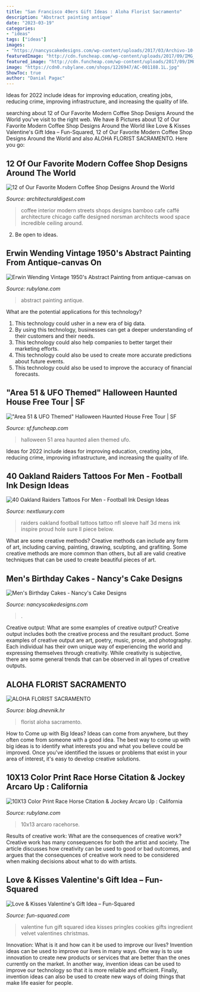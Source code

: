 ```yaml
---
title: "San Francisco 49ers Gift Ideas : Aloha Florist Sacramento"
description: "Abstract painting antique"
date: "2023-03-19"
categories:
- "ideas"
tags: ["ideas"]
images:
- "https://nancyscakedesigns.com/wp-content/uploads/2017/03/Archivo-10-12-17-12-39-25-PM.jpeg"
featuredImage: "http://cdn.funcheap.com/wp-content/uploads/2017/09/IMG_0596.jpg"
featured_image: "http://cdn.funcheap.com/wp-content/uploads/2017/09/IMG_0596.jpg"
image: "https://cdn0.rubylane.com/shops/1226947/AC-001188.1L.jpg"
ShowToc: true
author: "Danial Pagac"
---
```



Ideas for 2022 include ideas for improving education, creating jobs, reducing crime, improving infrastructure, and increasing the quality of life.

	

		
searching about 12 of Our Favorite Modern Coffee Shop Designs Around the World you've visit to the right web. We have 8 Pictures about 12 of Our Favorite Modern Coffee Shop Designs Around the World like Love &amp; Kisses Valentine&#039;s Gift Idea – Fun-Squared, 12 of Our Favorite Modern Coffee Shop Designs Around the World and also ALOHA FLORIST SACRAMENTO. Here you go:
		
    
## 12 Of Our Favorite Modern Coffee Shop Designs Around The World

<img loading=lazy src="https://media.architecturaldigest.com/photos/55f9df5700a69f791feb219e/master/w_400%2Cc_limit/dam-images-architecture-2013-11-coffee-shops-coffee-shop-design-05-caffe-streets-chicago.jpg" onerror="this.onerror=null;this.src='https://tse3.mm.bing.net/th?id=OIP.5VSrGSSyFp5rBl8nybbtwwAAAA&amp;pid=15.1';" alt="12 of Our Favorite Modern Coffee Shop Designs Around the World">

_Source: architecturaldigest.com_

>coffee interior modern streets shops designs bamboo cafe caffé architecture chicago caffe designed norsman architects wood space incredible ceiling around. 

	

2. Be open to ideas.

    
## Erwin Wending Vintage 1950&#039;s Abstract Painting From Antique-canvas On

<img loading=lazy src="https://cdn0.rubylane.com/shops/1226947/AC-001188.1L.jpg" onerror="this.onerror=null;this.src='https://tse3.mm.bing.net/th?id=OIP.NdnQGMS0ufaWmSYoBIaOKgHaHa&amp;pid=15.1';" alt="Erwin Wending Vintage 1950&#039;s Abstract Painting from antique-canvas on">

_Source: rubylane.com_

>abstract painting antique. 

	

What are the potential applications for this technology?
1. This technology could usher in a new era of big data. 
2. By using this technology, businesses can get a deeper understanding of their customers and their needs. 
3. This technology could also help companies to better target their marketing efforts. 
4. This technology could also be used to create more accurate predictions about future events. 
5. This technology could also be used to improve the accuracy of financial forecasts.

    
## &quot;Area 51 &amp; UFO Themed&quot; Halloween Haunted House Free Tour | SF

<img loading=lazy src="http://cdn.funcheap.com/wp-content/uploads/2017/09/IMG_0596.jpg" onerror="this.onerror=null;this.src='https://tse3.mm.bing.net/th?id=OIP.DZhm8NwBCDG3uTLdSAR5FQHaEK&amp;pid=15.1';" alt="&quot;Area 51 &amp; UFO Themed&quot; Halloween Haunted House Free Tour | SF">

_Source: sf.funcheap.com_

>halloween 51 area haunted alien themed ufo. 

	

Ideas for 2022 include ideas for improving education, creating jobs, reducing crime, improving infrastructure, and increasing the quality of life.

    
## 40 Oakland Raiders Tattoos For Men - Football Ink Design Ideas

<img loading=lazy src="http://nextluxury.com/wp-content/uploads/mens-oakland-raiders-nfl-themed-football-half-sleeve-tattoo-with-3d-design.jpg" onerror="this.onerror=null;this.src='https://tse1.mm.bing.net/th?id=OIP.6mPbkVhh5jX61IZaLELWtgAAAA&amp;pid=15.1';" alt="40 Oakland Raiders Tattoos For Men - Football Ink Design Ideas">

_Source: nextluxury.com_

>raiders oakland football tattoos tattoo nfl sleeve half 3d mens ink inspire proud hole sure ll piece below. 

	

What are some creative methods?
Creative methods can include any form of art, including carving, painting, drawing, sculpting, and grafiting. Some creative methods are more common than others, but all are valid creative techniques that can be used to create beautiful pieces of art.

    
## Men&#039;s Birthday Cakes - Nancy&#039;s Cake Designs

<img loading=lazy src="https://nancyscakedesigns.com/wp-content/uploads/2017/03/Archivo-10-12-17-12-39-25-PM.jpeg" onerror="this.onerror=null;this.src='https://tse4.mm.bing.net/th?id=OIP.-vlVewIA2OWYUJCrK3w-kAHaHT&amp;pid=15.1';" alt="Men&#039;s Birthday Cakes - Nancy&#039;s Cake Designs">

_Source: nancyscakedesigns.com_

>. 

	

Creative output: What are some examples of creative output?
Creative output includes both the creative process and the resultant product. Some examples of creative output are art, poetry, music, prose, and photography. Each individual has their own unique way of experiencing the world and expressing themselves through creativity. While creativity is subjective, there are some general trends that can be observed in all types of creative outputs.

    
## ALOHA FLORIST SACRAMENTO

<img loading=lazy src="http://bit.ly/pcAu5a" onerror="this.onerror=null;this.src='https://tse1.mm.bing.net/th?id=OIP.EzBhebizNEl-U1fLw8aUOQAAAA&amp;pid=15.1';" alt="ALOHA FLORIST SACRAMENTO">

_Source: blog.dnevnik.hr_

>florist aloha sacramento. 

	

How to Come up with Big Ideas?
Ideas can come from anywhere, but they often come from someone with a good idea. The best way to come up with big ideas is to identify what interests you and what you believe could be improved. Once you've identified the issues or problems that exist in your area of interest, it's easy to develop creative solutions.

    
## 10X13 Color Print Race Horse Citation &amp; Jockey Arcaro Up : California

<img loading=lazy src="https://cdn0.rubylane.com/shops/californiagirls/2646.1L.jpg" onerror="this.onerror=null;this.src='https://tse4.mm.bing.net/th?id=OIP._m91VfK4hz9Dkd7EMnjSLQHaJo&amp;pid=15.1';" alt="10X13 Color Print Race Horse Citation &amp; Jockey Arcaro Up : California">

_Source: rubylane.com_

>10x13 arcaro racehorse. 

	

Results of creative work: What are the consequences of creative work?
Creative work has many consequences for both the artist and society. The article discusses how creativity can be used to good or bad outcomes, and argues that the consequences of creative work need to be considered when making decisions about what to do with artists.

    
## Love &amp; Kisses Valentine&#039;s Gift Idea – Fun-Squared

<img loading=lazy src="https://fun-squared.com/wp-content/uploads/2017/01/ValentinesPringlesCans.jpg" onerror="this.onerror=null;this.src='https://tse4.mm.bing.net/th?id=OIP.9BRVYXAQcOh4ucM4IgfN8gHaLE&amp;pid=15.1';" alt="Love &amp; Kisses Valentine&#039;s Gift Idea – Fun-Squared">

_Source: fun-squared.com_

>valentine fun gift squared idea kisses pringles cookies gifts ingredient velvet valentines christmas. 

	

Innovation: What is it and how can it be used to improve our lives?
Invention ideas can be used to improve our lives in many ways. One way is to use innovation to create new products or services that are better than the ones currently on the market. In another way, invention ideas can be used to improve our technology so that it is more reliable and efficient. Finally, invention ideas can also be used to create new ways of doing things that make life easier for people.

